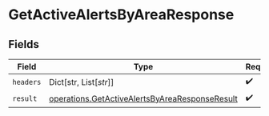 # GetActiveAlertsByAreaResponse


## Fields

| Field                                                                                                            | Type                                                                                                             | Required                                                                                                         | Description                                                                                                      |
| ---------------------------------------------------------------------------------------------------------------- | ---------------------------------------------------------------------------------------------------------------- | ---------------------------------------------------------------------------------------------------------------- | ---------------------------------------------------------------------------------------------------------------- |
| `headers`                                                                                                        | Dict[str, List[*str*]]                                                                                           | :heavy_check_mark:                                                                                               | N/A                                                                                                              |
| `result`                                                                                                         | [operations.GetActiveAlertsByAreaResponseResult](../../models/operations/getactivealertsbyarearesponseresult.md) | :heavy_check_mark:                                                                                               | N/A                                                                                                              |